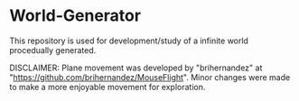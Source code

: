 # World-Generator
This repository is used for development/study of a infinite world procedually generated.

DISCLAIMER: Plane movement was developed by "brihernandez" at "https://github.com/brihernandez/MouseFlight". Minor changes were made to make a more enjoyable movement for exploration. 
